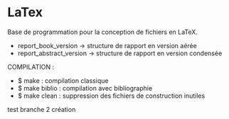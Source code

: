 LaTex
=====

Base de programmation pour la conception de fichiers en LaTeX.

- report_book_version -> structure de rapport en version aérée
- report_abstract_version -> structure de rapport en version condensée


COMPILATION :
- $ make : compilation classique
- $ make biblio : compilation avec bibliographie
- $ make clean : suppression des fichiers de construction inutiles 

test branche 2 création